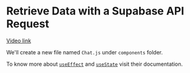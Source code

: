 # Retrieve Data with a Supabase API Request

[Video link](https://www.egghead.io/lessons/supabase-retrieve-data-with-a-supabase-api-request?pl=supabase-84e58958)

<TimeStamp start="0:20" end="0:25">

We'll create a new file named `Chat.js` under `components` folder.

</TimeStamp>
 
<TimeStamp start="0:56" end="1:00">

To know more about [`useEffect`](https://reactjs.org/docs/hooks-effect.html) and [`useState`](https://reactjs.org/docs/hooks-state.html) visit their documentation. 
 
</TimeStamp>
